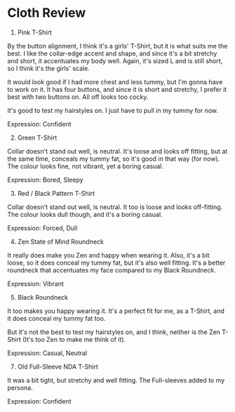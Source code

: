 # Cloth Review

1. Pink T-Shirt

By the button alignment, I think it's a girls' T-Shirt, but it is what suits me the best. I like the collar-edge accent and shape, and since it's a bit stretchy and short, it accentuates my body well. Again, it's sized L and is still short, so I think it's the girls' scale.

It would look good if I had more chest and less tummy, but I'm gonna have to work on it. It has four buttons, and since it is short and stretchy, I prefer it best with two buttons on. All off looks too cocky.

It's good to test my hairstyles on. I just have to pull in my tummy for now.

Expression: Confident

2. Green T-Shirt

Collar doesn't stand out well, is neutral. It's loose and looks off fitting, but at the same time, conceals my tummy fat, so it's good in that way (for now). The colour looks fine, not vibrant, yet a boring casual.

Expression: Bored, Sleepy

3. Red / Black Pattern T-Shirt

Collar doesn't stand out well, is neutral. It too is loose and looks off-fitting. The colour looks dull though, and it's a boring casual.

Expression: Forced, Dull

4. Zen State of Mind Roundneck

It really does make you Zen and happy when wearing it. Also, it's a bit loose, so it does conceal my tummy fat, but it's also well fitting. It's a better roundneck that accentuates my face compared to my Black Roundneck.

Expression: Vibrant

5. Black Roundneck

It too makes you happy wearing it. It's a perfect fit for me, as a T-Shirt, and it does conceal my tummy fat too.

But it's not the best to test my hairstyles on, and I think, neither is the Zen T-Shirt (It's too Zen to make me think of it).

Expression: Casual, Neutral

7. Old Full-Sleeve NDA T-Shirt

It was a bit tight, but stretchy and well fitting. The Full-sleeves added to my persona.

Expression: Confident